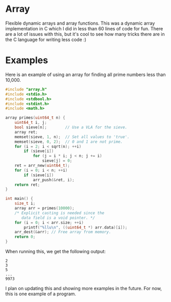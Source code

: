 # Array

Flexible dynamic arrays and array functions.
This was a dynamic array implementation in C which I did in less than 60 lines of code for fun.
There are a lot of issues with this, but it's cool to see how many tricks there are in the C
language for writing less code :)

# Examples

Here is an example of using an array for finding all prime numbers less than 10,000.

```C
#include "array.h"
#include <stdio.h>
#include <stdbool.h>
#include <stdint.h>
#include <math.h>

array primes(uint64_t n) {
    uint64_t i, j;
    bool sieve[n];        // Use a VLA for the sieve.
    array ret;
    memset(sieve, 1, n);  // Set all values to 'true'.
    memset(sieve, 0, 2);  // 0 and 1 are not prime.
    for (i = 2; i < sqrt(n); ++i)
        if (sieve[i])
            for (j = i * i; j < n; j += i)
                sieve[j] = 0;
    ret = arr_new(uint64_t);
    for (i = 0; i < n; ++i)
        if (sieve[i])
            arr_push(&ret, i);
    return ret;
}

int main() {
    size_t i;
    array arr = primes(10000);
    /* Explicit casting is needed since the
       data field is a void pointer. */
    for (i = 0; i < arr.size; ++i)
        printf("%llu\n", ((uint64_t *) arr.data)[i]);
    arr_dest(&arr); // Free array from memory.
    return 0;
}
```
When running this, we get the following output:
```
2
3
5
...
9973
```
I plan on updating this and showing more examples in the future. For now, this is one example of a program.
